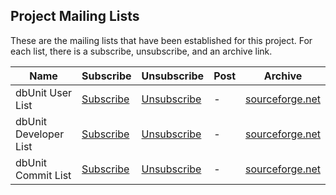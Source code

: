 ## Project Mailing Lists

These are the mailing lists that have been established for this project. 
For each list, there is a subscribe, unsubscribe, and an archive link.

| Name | Subscribe | Unsubscribe | Post | Archive |
| ---- | ---- | ---- | ---- | ---- |
| dbUnit User List | [Subscribe](http://lists.sourceforge.net/lists/listinfo/dbunit-user) | [Unsubscribe](http://lists.sourceforge.net/lists/listinfo/dbunit-user) | - | [sourceforge.net](http://sourceforge.net/mailarchive/forum.php?forum_name=dbunit-user) |
| dbUnit Developer List | [Subscribe](http://lists.sourceforge.net/lists/listinfo/dbunit-developer) | [Unsubscribe](http://lists.sourceforge.net/lists/listinfo/dbunit-developer) | - | [sourceforge.net](http://sourceforge.net/mailarchive/forum.php?forum_name=dbunit-developer) |
| dbUnit Commit List | [Subscribe](http://lists.sourceforge.net/lists/listinfo/dbunit-commit) | [Unsubscribe](http://lists.sourceforge.net/lists/listinfo/dbunit-commit) | - | [sourceforge.net](http://sourceforge.net/mailarchive/forum.php?forum_name=dbunit-commit) |
